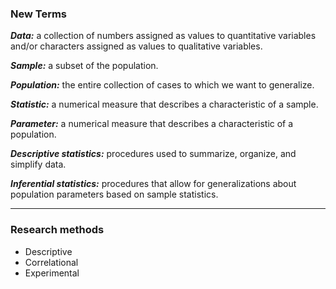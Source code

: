 ### New Terms

***Data:*** a collection of numbers assigned as values to quantitative variables and/or characters assigned as values to qualitative variables.

***Sample:*** a subset of the population.

***Population:*** the entire collection of cases to which we want to generalize.

***Statistic:*** a numerical measure that describes a characteristic of a sample.

***Parameter:*** a numerical measure that describes a characteristic of a population.

***Descriptive statistics:*** procedures used to summarize, organize, and simplify data.

***Inferential statistics:*** procedures that allow for generalizations about population parameters based on sample statistics.

---

### Research methods
- Descriptive
- Correlational
- Experimental
